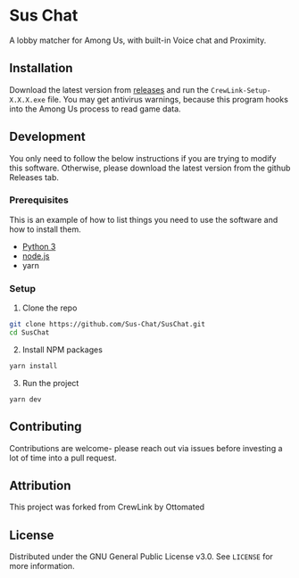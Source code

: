 # Sus Chat

A lobby matcher for Among Us, with built-in Voice chat and Proximity.

## Installation

Download the latest version from [releases](https://github.com/ottomated/CrewLink/releases) and run the `CrewLink-Setup-X.X.X.exe` file. You may get antivirus warnings, because this program hooks into the Among Us process to read game data.

## Development

You only need to follow the below instructions if you are trying to modify this software. Otherwise, please download the latest version from the github Releases tab.

### Prerequisites

This is an example of how to list things you need to use the software and how to install them.

- [Python 3](https://www.python.org/downloads/)
- [node.js](https://nodejs.org/en/download/)
- yarn

### Setup

1. Clone the repo

```sh
git clone https://github.com/Sus-Chat/SusChat.git
cd SusChat
```

2. Install NPM packages

```sh
yarn install
```

3. Run the project

```JS
yarn dev
```

## Contributing

Contributions are welcome- please reach out via issues before investing a lot of time into a pull request.

## Attribution

This project was forked from CrewLink by Ottomated

## License

Distributed under the GNU General Public License v3.0. See `LICENSE` for more information.

[license-shield]: https://img.shields.io/github/license/sus-chat/SusChat.svg?style=flat-square
[license-url]: https://github.com/Sus-Chat/SusChat/blob/master/LICENSE

